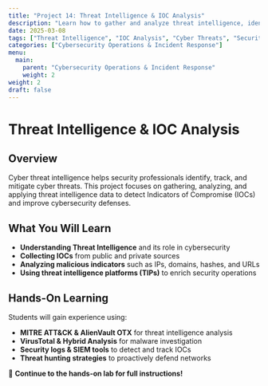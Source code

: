 ```yaml
---
title: "Project 14: Threat Intelligence & IOC Analysis"
description: "Learn how to gather and analyze threat intelligence, identify Indicators of Compromise (IOCs), and apply them to cybersecurity defense strategies."
date: 2025-03-08
tags: ["Threat Intelligence", "IOC Analysis", "Cyber Threats", "Security Monitoring"]
categories: ["Cybersecurity Operations & Incident Response"]
menu:
  main:
    parent: "Cybersecurity Operations & Incident Response"
    weight: 2
weight: 2
draft: false
---
```


# Threat Intelligence & IOC Analysis

## Overview
Cyber threat intelligence helps security professionals identify, track, and mitigate cyber threats. This project focuses on gathering, analyzing, and applying threat intelligence data to detect Indicators of Compromise (IOCs) and improve cybersecurity defenses.

## What You Will Learn
- **Understanding Threat Intelligence** and its role in cybersecurity  
- **Collecting IOCs** from public and private sources  
- **Analyzing malicious indicators** such as IPs, domains, hashes, and URLs  
- **Using threat intelligence platforms (TIPs)** to enrich security operations  

## Hands-On Learning
Students will gain experience using:  
- **MITRE ATT&CK & AlienVault OTX** for threat intelligence analysis  
- **VirusTotal & Hybrid Analysis** for malware investigation  
- **Security logs & SIEM tools** to detect and track IOCs  
- **Threat hunting strategies** to proactively defend networks  

🔗 **Continue to the hands-on lab for full instructions!**

